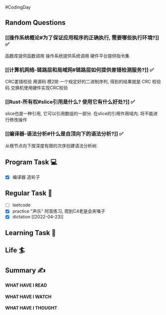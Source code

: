#CodingDay 
## Random Questions
### [[操作系统概论#为了保证应用程序的正确执行, 需要哪些执行环境?]] ✅
函数库提供函数调用
操作系统提供系统调用
硬件平台提供指令集

### [[计算机网络-链路层和局域网#链路层如何提供差错检测服务?]] ✅
CRC差错校验
用源码 模2除 一个规定好的二进制序列, 得到的结果就是 CRC 校验码
交换机使用硬件实现CRC校验

### [[Rust-所有权#slice引用是什么? 使用它有什么好处?]] ✅
slice也是一种引用, 它可以引用数组的一部分.
在slice的引用作用域内, 将不能进行修改操作

### [[编译器-语法分析#什么是自顶向下的语法分析?]] ✅
从根节点向下按深度有限的次序创建语法分析树.


## Program Task  💻
- [x] 编译器 造轮子
## Regular Task  🤡
- [ ] leetcode
- [x] practice "声乐" 阿音练习, 爬到C4老是会夹嗓子
- [x] dictation
	[[2022-04-23]]

## Learning Task 🎯

## Life 🏄

## Summary ✍
####  WHAT HAVE I READ

#### WHAT HAVE I WATCH

#### WHAT HAVE I THOUGHT
